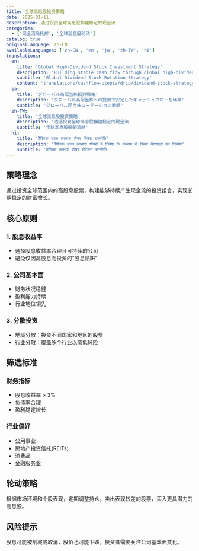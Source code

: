 ```yaml
---
title: 全球高息股投资策略
date: 2025-01-11
description: 通过投资全球高息股构建稳定的现金流
categories:
  - ['现金流乌托邦', '全球高息股轮动']
catalog: true
originalLanguage: zh-CN
availableLanguages: ['zh-CN', 'en', 'ja', 'zh-TW', 'hi']
translations:
  en:
    title: 'Global High-Dividend Stock Investment Strategy'
    description: 'Building stable cash flow through global high-dividend stock investments'
    subtitle: 'Global Dividend Stock Rotation Strategy'
    content: 'translations/cashflow-utopia/drip/dividend-stock-strategy.en.md'
  ja:
    title: 'グローバル高配当株投資戦略'
    description: 'グローバル高配当株への投資で安定したキャッシュフローを構築'
    subtitle: 'グローバル配当株ローテーション戦略'
  zh-TW:
    title: '全球高息股投資策略'
    description: '透過投資全球高息股構建穩定的現金流'
    subtitle: '全球高息股輪動策略'
  hi:
    title: 'वैश्विक उच्च लाभांश शेयर निवेश रणनीति'
    description: 'वैश्विक उच्च लाभांश शेयरों में निवेश के माध्यम से स्थिर कैशफ्लो का निर्माण'
    subtitle: 'वैश्विक लाभांश शेयर रोटेशन रणनीति'
---
```


## 策略理念

通过投资全球范围内的高股息股票，构建能够持续产生现金流的投资组合，实现长期稳定的财富增长。

## 核心原则

### 1. 股息收益率

- 选择股息收益率合理且可持续的公司
- 避免仅因高股息而投资的"股息陷阱"

### 2. 公司基本面

- 财务状况稳健
- 盈利能力持续
- 行业地位领先

### 3. 分散投资

- 地域分散：投资不同国家和地区的股票
- 行业分散：覆盖多个行业以降低风险

## 筛选标准

### 财务指标

- 股息收益率 > 3%
- 负债率合理
- 盈利稳定增长

### 行业偏好

- 公用事业
- 房地产投资信托(REITs)
- 消费品
- 金融服务业

## 轮动策略

根据市场环境和个股表现，定期调整持仓，卖出表现较差的股票，买入更具潜力的高息股。

## 风险提示

股息可能被削减或取消，股价也可能下跌，投资者需要关注公司基本面变化。
